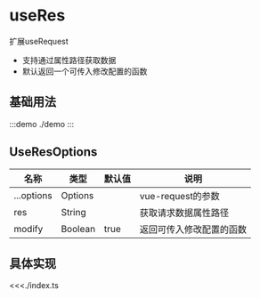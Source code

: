 # useRes

扩展useRequest

- 支持通过属性路径获取数据
- 默认返回一个可传入修改配置的函数

## 基础用法

:::demo
./demo
:::

## UseResOptions

| 名称       | 类型    | 默认值 | 说明                     |
| ---------- | ------- | ------ | ------------------------ |
| ...options | Options |        | vue-request的参数        |
| res        | String  |        | 获取请求数据属性路径     |
| modify     | Boolean | true   | 返回可传入修改配置的函数 |

## 具体实现

<<<./index.ts
